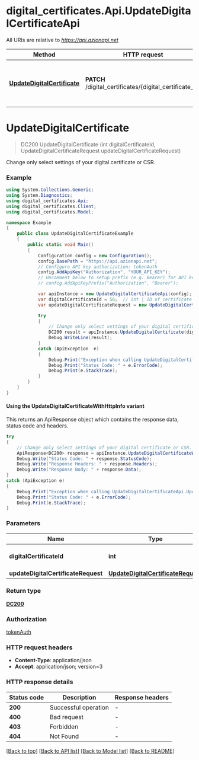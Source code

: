 # digital_certificates.Api.UpdateDigitalCertificateApi

All URIs are relative to *https://api.azionapi.net*

| Method | HTTP request | Description |
|--------|--------------|-------------|
| [**UpdateDigitalCertificate**](UpdateDigitalCertificateApi.md#updatedigitalcertificate) | **PATCH** /digital_certificates/{digital_certificate_id} | Change only select settings of your digital certificate or CSR. |

<a id="updatedigitalcertificate"></a>
# **UpdateDigitalCertificate**
> DC200 UpdateDigitalCertificate (int digitalCertificateId, UpdateDigitalCertificateRequest updateDigitalCertificateRequest)

Change only select settings of your digital certificate or CSR.

### Example
```csharp
using System.Collections.Generic;
using System.Diagnostics;
using digital_certificates.Api;
using digital_certificates.Client;
using digital_certificates.Model;

namespace Example
{
    public class UpdateDigitalCertificateExample
    {
        public static void Main()
        {
            Configuration config = new Configuration();
            config.BasePath = "https://api.azionapi.net";
            // Configure API key authorization: tokenAuth
            config.AddApiKey("Authorization", "YOUR_API_KEY");
            // Uncomment below to setup prefix (e.g. Bearer) for API key, if needed
            // config.AddApiKeyPrefix("Authorization", "Bearer");

            var apiInstance = new UpdateDigitalCertificateApi(config);
            var digitalCertificateId = 56;  // int | ID of certificate to update
            var updateDigitalCertificateRequest = new UpdateDigitalCertificateRequest(); // UpdateDigitalCertificateRequest | 

            try
            {
                // Change only select settings of your digital certificate or CSR.
                DC200 result = apiInstance.UpdateDigitalCertificate(digitalCertificateId, updateDigitalCertificateRequest);
                Debug.WriteLine(result);
            }
            catch (ApiException  e)
            {
                Debug.Print("Exception when calling UpdateDigitalCertificateApi.UpdateDigitalCertificate: " + e.Message);
                Debug.Print("Status Code: " + e.ErrorCode);
                Debug.Print(e.StackTrace);
            }
        }
    }
}
```

#### Using the UpdateDigitalCertificateWithHttpInfo variant
This returns an ApiResponse object which contains the response data, status code and headers.

```csharp
try
{
    // Change only select settings of your digital certificate or CSR.
    ApiResponse<DC200> response = apiInstance.UpdateDigitalCertificateWithHttpInfo(digitalCertificateId, updateDigitalCertificateRequest);
    Debug.Write("Status Code: " + response.StatusCode);
    Debug.Write("Response Headers: " + response.Headers);
    Debug.Write("Response Body: " + response.Data);
}
catch (ApiException e)
{
    Debug.Print("Exception when calling UpdateDigitalCertificateApi.UpdateDigitalCertificateWithHttpInfo: " + e.Message);
    Debug.Print("Status Code: " + e.ErrorCode);
    Debug.Print(e.StackTrace);
}
```

### Parameters

| Name | Type | Description | Notes |
|------|------|-------------|-------|
| **digitalCertificateId** | **int** | ID of certificate to update |  |
| **updateDigitalCertificateRequest** | [**UpdateDigitalCertificateRequest**](UpdateDigitalCertificateRequest.md) |  |  |

### Return type

[**DC200**](DC200.md)

### Authorization

[tokenAuth](../README.md#tokenAuth)

### HTTP request headers

 - **Content-Type**: application/json
 - **Accept**: application/json; version=3


### HTTP response details
| Status code | Description | Response headers |
|-------------|-------------|------------------|
| **200** | Successful operation |  -  |
| **400** | Bad request |  -  |
| **403** | Forbidden |  -  |
| **404** | Not Found |  -  |

[[Back to top]](#) [[Back to API list]](../README.md#documentation-for-api-endpoints) [[Back to Model list]](../README.md#documentation-for-models) [[Back to README]](../README.md)

